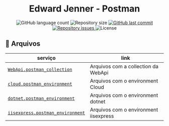 <h1 align="center"> Edward Jenner - Postman </h1>

<p align="center">
  <img alt="GitHub language count" src="https://img.shields.io/github/languages/count/lennonalvesdias/Edward-Jenner.svg">

  <img alt="Repository size" src="https://img.shields.io/github/repo-size/lennonalvesdias/Edward-Jenner.svg">
  
  <a href="https://github.com/lennonalvesdias/Edward-Jenner/commits/master">
    <img alt="GitHub last commit" src="https://img.shields.io/github/last-commit/lennonalvesdias/Edward-Jenner.svg">
  </a>

  <a href="https://github.com/lennonalvesdias/Edward-Jenner/issues">
    <img alt="Repository issues" src="https://img.shields.io/github/issues/lennonalvesdias/Edward-Jenner.svg">
  </a>

  <img alt="License" src="https://img.shields.io/badge/license-MIT-brightgreen">
</p>

## 📂 Arquivos

| serviço | link |
|---|---|
| [`WebApi.postman_collection`](/WebApi.postman_collection.json) | Arquivos com a collection da WebApi |
| [`cloud.postman_environment`](/cloud.postman_environment.json) | Arquivos com o environment Cloud |
| [`dotnet.postman_environment`](/dotnet.postman_environment.json) | Arquivos com o environment dotnet |
| [`iisexpress.postman_environment`](/iisexpress.postman_environment.json) | Arquivos com o environment iisexpress |
